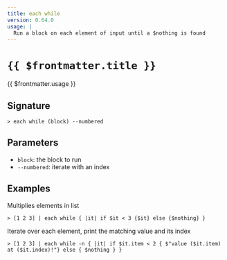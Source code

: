 ```yaml
---
title: each while
version: 0.64.0
usage: |
  Run a block on each element of input until a $nothing is found
---
```


# <code>{{ $frontmatter.title }}</code>

<div style='white-space: pre-wrap;'>{{ $frontmatter.usage }}</div>

## Signature

```> each while (block) --numbered```

## Parameters

 -  `block`: the block to run
 -  `--numbered`: iterate with an index

## Examples

Multiplies elements in list
```shell
> [1 2 3] | each while { |it| if $it < 3 {$it} else {$nothing} }
```

Iterate over each element, print the matching value and its index
```shell
> [1 2 3] | each while -n { |it| if $it.item < 2 { $"value ($it.item) at ($it.index)!"} else { $nothing } }
```
